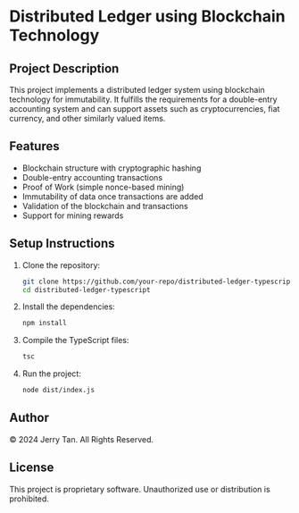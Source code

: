 # Distributed Ledger using Blockchain Technology

## Project Description

This project implements a distributed ledger system using blockchain technology for immutability. It fulfills the requirements for a double-entry accounting system and can support assets such as cryptocurrencies, fiat currency, and other similarly valued items.

## Features

- Blockchain structure with cryptographic hashing
- Double-entry accounting transactions
- Proof of Work (simple nonce-based mining)
- Immutability of data once transactions are added
- Validation of the blockchain and transactions
- Support for mining rewards

## Setup Instructions

1. Clone the repository:
   ```bash
   git clone https://github.com/your-repo/distributed-ledger-typescript.git
   cd distributed-ledger-typescript
   ```

2. Install the dependencies:
   ```bash
   npm install
   ```

3. Compile the TypeScript files:
   ```bash
   tsc
   ```

4. Run the project:
   ```bash
   node dist/index.js
   ```

## Author

© 2024 Jerry Tan. All Rights Reserved.

## License

This project is proprietary software. Unauthorized use or distribution is prohibited.
